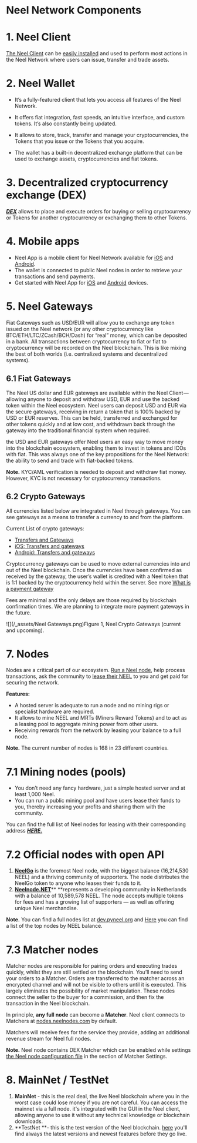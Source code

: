 # Neel Network Components

# 1. Neel Client

[The Neel Client](https://client.neelplatform.com) can be [easily installed](/neel-client/install-neel-client.md) and used to perform most actions in the Neel Network where users can issue, transfer and trade assets.

# 2. Neel Wallet

* It’s a fully-featured client that lets you access all features of the Neel Network.

* It offers fiat integration, fast speeds, an intuitive interface, and custom tokens. It’s also constantly being updated.

* It allows to store, track, transfer and manage your cryptocurrencies, the Tokens that you issue or the Tokens that you acquire.

* The wallet has a built-in decentralized exchange platform that can be used to exchange assets, cryptocurrencies and fiat tokens.

# 3. Decentralized cryptocurrency exchange \(DEX\)

[_**DEX**_](/platform-features/decentralized-cryptocurrency-exchange-dex.md) allows to place and execute orders for buying or selling cryptocurrency or Tokens for another cryptocurrency or exchanging them to other Tokens.

# 4. Mobile apps

* Neel App is a mobile client for Neel Network available for [iOS](https://itunes.apple.com/us/app/neel-wallet/id1233158971?mt=8) and [Android](https://play.google.com/store/apps/details?id=com.neelplatform.wallet).
* The wallet is connected to public Neel nodes in order to retrieve your transactions and send payments.
* Get started with Neel App for [iOS](/neel-client/mobile-apps/iOS.md) and [Android](/neel-client/mobile-apps/android.md) devices.

# 5. Neel Gateways

Fiat Gateways such as USD/EUR will allow you to exchange any token issued on the Neel network \(or any other cryptocurrency like BTC/ETH/LTC/ZCash/BCH/Dash\) for “real” money, which can be deposited in a bank. All transactions between cryptocurrency to fiat or fiat to cryptocurrency will be recorded on the Neel blockchain. This is like mixing the best of both worlds \(i.e. centralized systems and decentralized systems\).

## 6.1 Fiat Gateways

The Neel US dollar and EUR gateways are available within the Neel Client — allowing anyone to deposit and withdraw USD, EUR and use the backed token within the Neel ecosystem. Neel users can deposit USD and EUR via the secure gateways, receiving in return a token that is 100% backed by USD or EUR reserves. This can be held, transferred and exchanged for other tokens quickly and at low cost, and withdrawn back through the gateway into the traditional financial system when required.

the USD and EUR gateways offer Neel users an easy way to move money into the blockchain ecosystem, enabling them to invest in tokens and ICOs with fiat. This was always one of the key propositions for the Neel Network: the ability to send and trade with fiat-backed tokens.

**Note.** KYC/AML verification is needed to deposit and withdraw fiat money. However, KYC is not necessary for cryptocurrency transactions.

## 6.2 Crypto Gateways

All currencies listed below are integrated in Neel through gateways. You can see gateways as a means to transfer a currency to and from the platform.

Current List of crypto gateways:

* [Transfers and Gateways](/neel-client/wallet-management.md)
* [iOS: Transfers and gateways](/neel-client/mobile-apps/iOS/wallet-management.md)
* [Android: Transfers and gateways](/neel-client/mobile-apps/android/wallet-management.md)

Cryptocurrency gateways can be used to move external currencies into and out of the Neel blockchain. Once the currencies have been confirmed as received by the gateway, the user’s wallet is credited with a Neel token that is 1:1 backed by the cryptocurrency held within the server. See more [What is a payment gateway](/neel-client/frequently-asked-questions-faq/transfers-and-gateways/payment-gateway.md)

Fees are minimal and the only delays are those required by blockchain confirmation times. We are planning to integrate more payment gateways in the future.

![](/_assets/Neel Gateways.png)Figure 1, Neel Crypto Gateways \(current and upcoming\).

# 7. Nodes

Nodes are a critical part of our ecosystem. [Run a Neel node](/neel-full-node/how-to-install-a-node/how-to-install-a-node.md), help process transactions, ask the community to [lease their NEEL](/neel-client/account-management/neel-leasing.md) to you and get paid for securing the network.

**Features:**

* A hosted server is adequate to run a node and no mining rigs or specialist hardware are required.
* It allows to mine NEEL and MRTs \(Miners Reward Tokens\) and to act as a leasing pool to aggregate mining power from other users.
* Receiving rewards from the network by leasing your balance to a full node.

**Note.** The current number of nodes is 168 in 23 different countries.

# 7.1 Mining nodes \(pools\)

* You don’t need any fancy hardware, just a simple hosted server and at least 1,000 Neel.
* You can run a public mining pool and have users lease their funds to you, thereby increasing your profits and sharing them with the community.

You can find the full list of Neel nodes for leasing with their corresponding address [_**HERE.**_](https://forum.neelplatform.com/c/pools)

# 7.2 Official nodes with open API

1. [**NeelGo**](http://www.neelgo.com) is the foremost Neel node, with the biggest balance \(16,214,530 NEEL\) and a thriving community of supporters. The node distributes the NeelGo token to anyone who leases their funds to it.
2. [**Neelnode.NET**](https://neelnode.net)** **represents a developing community in Netherlands with a balance of 10,589,578 NEEL. The node accepts multiple tokens for fees and has a growing list of supporters — as well as offering unique Neel merchandise.

**Note.** You can find a full nodes list at [dev.pyneel.org](http://dev.pyneel.org/generators/) and [Here](https://neelplatform.com/leasing#nodes) you can find a list of the top nodes by NEEL balance.

# 7.3 Matcher nodes

Matcher nodes are responsible for pairing orders and executing trades quickly, whilst they are still settled on the blockchain. You’ll need to send your orders to a Matcher. Orders are transferred to the matcher across an encrypted channel and will not be visible to others until it is executed. This largely eliminates the possibility of market manipulation. These nodes connect the seller to the buyer for a commission, and then fix the transaction in the Neel blockchain.

In principle, **any full node** can become a **Matcher**. Neel client connects to Matchers at [nodes.neelnodes.com](https://nodes.neelnodes.com/) by default.

Matchers will receive fees for the service they provide, adding an additional revenue stream for Neel full nodes.

**Note.** Neel node contains DEX Matcher which can be enabled while settings [the Neel node configuration file](/neel-full-node/how-to-configure-a-node.md) in the section of Matcher Settings.

# 8. MainNet / TestNet

1. **MainNet** - this is the real deal, the live Neel blockchain where you in the worst case could lose money if you are not careful. You can access the mainnet via a full node. it's integrated with the GUI in the Neel client, allowing anyone to use it without any technical knowledge or blockchain downloads.
2. **TestNet **- this is the test version of the Neel blockchain. [here](https://github.com/neelplatform/Neel/releases) you'll find always the latest versions and newest features before they go live.
